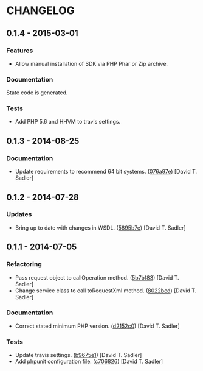 # CHANGELOG

## 0.1.4 - 2015-03-01

### Features

* Allow manual installation of SDK via PHP Phar or Zip archive.

### Documentation

State code is generated.

### Tests

* Add PHP 5.6 and HHVM to travis settings.

## 0.1.3 - 2014-08-25

### Documentation

* Update requirements to recommend 64 bit systems. ([076a97e](https://github.com/davidtsadler/ebay-sdk-business-policies-management/commit/076a97e3b42cd445b3fd5663ff2dc8510da5ea5c)) [David T. Sadler]

## 0.1.2 - 2014-07-28

### Updates

* Bring up to date with changes in WSDL. ([5895b7e](https://github.com/davidtsadler/ebay-sdk-business-policies-management/commit/5895b7e267b4415ba3d526a8bca5e6e3ccb1a24c)) [David T. Sadler]

## 0.1.1 - 2014-07-05

### Refactoring

* Pass request object to callOperation method. ([5b7bf83](https://github.com/davidtsadler/ebay-sdk-business-policies-management/commit/5b7bf835c61173481a083fb4080019fb70d5946c)) [David T. Sadler]
* Change service class to call toRequestXml method. ([8022bcd](https://github.com/davidtsadler/ebay-sdk-business-policies-management/commit/8022bcd97bf1a1336fbb6a8940ca81cd7304af0f)) [David T. Sadler]

### Documentation

* Correct stated minimum PHP version. ([d2152c0](https://github.com/davidtsadler/ebay-sdk-business-policies-management/commit/d2152c02126a4843be7aa1bd3981b79170770fe2)) [David T. Sadler]

### Tests

* Update travis settings. ([b9675e1](https://github.com/davidtsadler/ebay-sdk-business-policies-management/commit/b9675e18152cbe8bbbda8b930b17105b7468d641)) [David T. Sadler]
* Add phpunit configuration file. ([c706826](https://github.com/davidtsadler/ebay-sdk-business-policies-management/commit/c706826e7f21f7965ef204081af4270866f96488)) [David T. Sadler]
